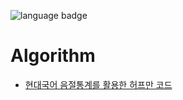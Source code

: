![language badge](https://img.shields.io/badge/language-python-blue)
# Algorithm

- [현대국어 음절통계를 활용한 허프만 코드](https://github.com/sua-kim/Algorithm/blob/main/%5B%EC%9A%B0%EC%84%A0%EC%88%9C%EC%9C%84%ED%81%90%5D%20%ED%98%84%EB%8C%80%EA%B5%AD%EC%96%B4%20%EC%9D%8C%EC%A0%88%ED%86%B5%EA%B3%84%EB%A5%BC%20%ED%99%9C%EC%9A%A9%ED%95%9C%20%ED%97%88%ED%94%84%EB%A7%8C%20%EC%BD%94%EB%93%9C.ipynb)
